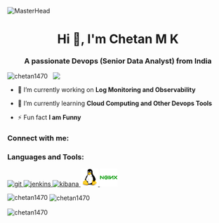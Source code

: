 ![MasterHead](https://www.highvail.com/wp-content/uploads/2022/11/HighVail-DevOps-v2-2022.png)
<h1 align="center">Hi 👋, I'm Chetan M K</h1>
<h3 align="center">A passionate Devops (Senior Data Analyst) from India</h3>
<img align="right" alt"Coding" width="400" src="https://camo.githubusercontent.com/b995d7197188fbc1d9e072f2808bf1eae783444dd45cf152097fc410146426bd/687474703a2f2f73747564696f706978656c2e696e2f77702d636f6e74656e742f75706c6f6164732f323031372f31312f31386134393439666339633830363731373264336239366533303265373039372e676966">


<p align="left"> <img src="https://komarev.com/ghpvc/?username=chetan1470&label=Profile%20views&color=0e75b6&style=flat" alt="chetan1470" /> </p>

- 🔭 I’m currently working on **Log Monitoring and Observability**

- 🌱 I’m currently learning **Cloud Computing and Other Devops Tools**

- ⚡ Fun fact **I am Funny**

<h3 align="left">Connect with me:</h3>
<p align="left">
</p>

<h3 align="left">Languages and Tools:</h3>
<p align="left"> <a href="https://git-scm.com/" target="_blank" rel="noreferrer"> <img src="https://www.vectorlogo.zone/logos/git-scm/git-scm-icon.svg" alt="git" width="40" height="40"/> </a> <a href="https://www.jenkins.io" target="_blank" rel="noreferrer"> <img src="https://www.vectorlogo.zone/logos/jenkins/jenkins-icon.svg" alt="jenkins" width="40" height="40"/> </a> <a href="https://www.elastic.co/kibana" target="_blank" rel="noreferrer"> <img src="https://www.vectorlogo.zone/logos/elasticco_kibana/elasticco_kibana-icon.svg" alt="kibana" width="40" height="40"/> </a> <a href="https://www.linux.org/" target="_blank" rel="noreferrer"> <img src="https://raw.githubusercontent.com/devicons/devicon/master/icons/linux/linux-original.svg" alt="linux" width="40" height="40"/> </a> <a href="https://www.nginx.com" target="_blank" rel="noreferrer"> <img src="https://raw.githubusercontent.com/devicons/devicon/master/icons/nginx/nginx-original.svg" alt="nginx" width="40" height="40"/> </a> </p>

<p><img align="left" src="https://github-readme-stats.vercel.app/api/top-langs?username=chetan1470&show_icons=true&locale=en&layout=compact" alt="chetan1470" /></p>

<p>&nbsp;<img align="center" src="https://github-readme-stats.vercel.app/api?username=chetan1470&show_icons=true&locale=en" alt="chetan1470" /></p>

<p><img align="center" src="https://github-readme-streak-stats.herokuapp.com/?user=chetan1470&" alt="chetan1470" /></p>

